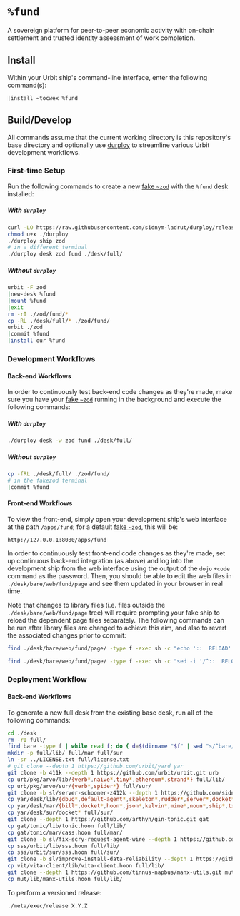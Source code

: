 # `%fund` #

A sovereign platform for peer-to-peer economic activity with on-chain
settlement and trusted identity assessment of work completion.

## Install ##

Within your Urbit ship's command-line interface, enter the following command(s):

```
|install ~tocwex %fund
```

## Build/Develop ##

All commands assume that the current working directory is this repository's
base directory and optionally use [durploy] to streamline various Urbit
development workflows.

### First-time Setup ###

Run the following commands to create a new [fake `~zod`][fakezod] with the
`%fund` desk installed:

##### With `durploy` #####

```bash
curl -LO https://raw.githubusercontent.com/sidnym-ladrut/durploy/release/durploy
chmod u+x ./durploy
./durploy ship zod
# in a different terminal
./durploy desk zod fund ./desk/full/
```

##### Without `durploy` #####

```bash
urbit -F zod
|new-desk %fund
|mount %fund
|exit
rm -rI ./zod/fund/*
cp -RL ./desk/full/* ./zod/fund/
urbit ./zod
|commit %fund
|install our %fund
```

### Development Workflows ###

#### Back-end Workflows ####

In order to continuously test back-end code changes as they're made, make sure
you have your [fake `~zod`][fakezod] running in the background and execute the
following commands:

##### With `durploy` #####

```bash
./durploy desk -w zod fund ./desk/full/
```

##### Without `durploy` #####

```bash
cp -fRL ./desk/full/ ./zod/fund/
# in the fakezod terminal
|commit %fund
```

#### Front-end Workflows ####

To view the front-end, simply open your development ship's web interface
at the path `/apps/fund`; for a default [fake `~zod`][fakezod], this
will be:

```
http://127.0.0.1:8080/apps/fund
```

In order to continuously test front-end code changes as they're made, set up
continuous back-end integration (as above) and log into the development ship
from the web interface  using the output of the `dojo` `+code` command as the
password. Then, you should be able to edit the web files in
`./desk/bare/web/fund/page` and see them updated in your browser in real time.

Note that changes to library files (i.e. files outside the
`./desk/bare/web/fund/page` tree) will require prompting your fake ship to
reload the dependent page files separately. The following commands can be run
after library files are changed to achieve this aim, and also to revert the
associated changes prior to commit:

```bash
find ./desk/bare/web/fund/page/ -type f -exec sh -c "echo '::  RELOAD' >> {}" \;
```

```bash
find ./desk/bare/web/fund/page/ -type f -exec sh -c "sed -i '/^::  RELOAD$/d' {}" \;
```

### Deployment Workflow ###

#### Back-end Workflows ####

To generate a new full desk from the existing base desk, run all
of the following commands:

```bash
cd ./desk
rm -rI full/
find bare -type f | while read f; do { d=$(dirname "$f" | sed "s/^bare/full/"); mkdir -p "$d"; ln -sr -t "$d" "$f"; }; done
mkdir -p full/lib/ full/mar full/sur
ln -sr ../LICENSE.txt full/license.txt
# git clone --depth 1 https://github.com/urbit/yard yar
git clone -b 411k --depth 1 https://github.com/urbit/urbit.git urb
cp urb/pkg/arvo/lib/{verb*,naive*,tiny*,ethereum*,strand*} full/lib/
cp urb/pkg/arvo/sur/{verb*,spider*} full/sur/
git clone -b sl/server-schooner-z412k --depth 1 https://github.com/sidnym-ladrut/yard.git yar
cp yar/desk/lib/{dbug*,default-agent*,skeleton*,rudder*,server*,docket*,mip*} full/lib/
cp yar/desk/mar/{bill*,docket*,hoon*,json*,kelvin*,mime*,noun*,ship*,txt*,css*,png*,svg*,js*} full/mar/
cp yar/desk/sur/docket* full/sur/
git clone --depth 1 https://github.com/arthyn/gin-tonic.git gat
cp gat/tonic/lib/tonic.hoon full/lib/
cp gat/tonic/mar/cass.hoon full/mar/
git clone -b sl/fix-scry-request-agent-wire --depth 1 https://github.com/sidnym-ladrut/sss.git sss
cp sss/urbit/lib/sss.hoon full/lib/
cp sss/urbit/sur/sss.hoon full/sur/
git clone -b sl/improve-install-data-reliability --depth 1 https://github.com/sidnym-ladrut/vita.git vit
cp vit/vita-client/lib/vita-client.hoon full/lib/
git clone --depth 1 https://github.com/tinnus-napbus/manx-utils.git mut
cp mut/lib/manx-utils.hoon full/lib/
```

To perform a versioned release:

```bash
./meta/exec/release X.Y.Z
```


[urbit]: https://urbit.org
[durploy]: https://github.com/sidnym-ladrut/durploy

[fakezod]: https://developers.urbit.org/guides/core/environment#development-ships
[react]: https://reactjs.org/
[tailwind css]: https://tailwindcss.com/
[vite]: https://vitejs.dev/
